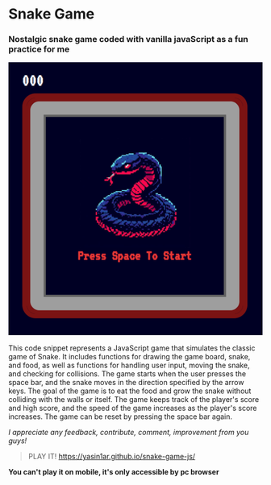 # Snake Game 
### Nostalgic snake game coded with vanilla javaScript as a fun practice for me


![snake game screenshot](snake-game.PNG)

 This code snippet represents a JavaScript game that simulates the classic game of Snake.
 It includes functions for drawing the game board, snake, and food, as well as functions for handling user input, moving the snake, and checking for collisions.
 The game starts when the user presses the space bar, and the snake moves in the direction specified by the arrow keys.
 The goal of the game is to eat the food and grow the snake without colliding with the walls or itself.
 The game keeps track of the player's score and high score, and the speed of the game increases as the player's score increases.
 The game can be reset by pressing the space bar again.


*I appreciate any feedback, contribute, comment, improvement from you guys!*

> PLAY IT! <https://yasin1ar.github.io/snake-game-js/>

**You can't play it on mobile, it's only accessible by pc browser**

